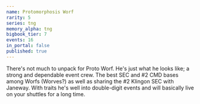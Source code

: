 ```yaml
---
name: Protomorphosis Worf
rarity: 5
series: tng
memory_alpha: tng
bigbook_tier: 7
events: 16
in_portal: false
published: true
---
```


There's not much to unpack for Proto Worf. He's just what he looks like; a strong and dependable event crew. The best SEC and #2 CMD bases among Worfs (Worves?) as well as sharing the #2 Klingon SEC with Janeway. With traits he's well into double-digit events and will basically live on your shuttles for a long time.

